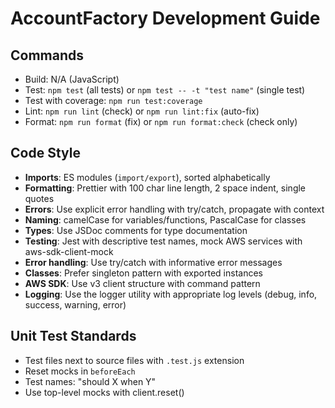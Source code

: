 # AccountFactory Development Guide

## Commands
- Build: N/A (JavaScript)
- Test: `npm test` (all tests) or `npm test -- -t "test name"` (single test)
- Test with coverage: `npm run test:coverage`
- Lint: `npm run lint` (check) or `npm run lint:fix` (auto-fix)
- Format: `npm run format` (fix) or `npm run format:check` (check only)

## Code Style
- **Imports**: ES modules (`import/export`), sorted alphabetically
- **Formatting**: Prettier with 100 char line length, 2 space indent, single quotes
- **Errors**: Use explicit error handling with try/catch, propagate with context
- **Naming**: camelCase for variables/functions, PascalCase for classes
- **Types**: Use JSDoc comments for type documentation
- **Testing**: Jest with descriptive test names, mock AWS services with aws-sdk-client-mock
- **Error handling**: Use try/catch with informative error messages
- **Classes**: Prefer singleton pattern with exported instances
- **AWS SDK**: Use v3 client structure with command pattern
- **Logging**: Use the logger utility with appropriate log levels (debug, info, success, warning, error)

## Unit Test Standards
- Test files next to source files with `.test.js` extension
- Reset mocks in `beforeEach`
- Test names: "should X when Y"
- Use top-level mocks with client.reset()
